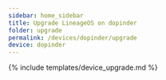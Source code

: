 ```yaml
---
sidebar: home_sidebar
title: Upgrade LineageOS on dopinder
folder: upgrade
permalink: /devices/dopinder/upgrade
device: dopinder
---
```

{% include templates/device_upgrade.md %}
